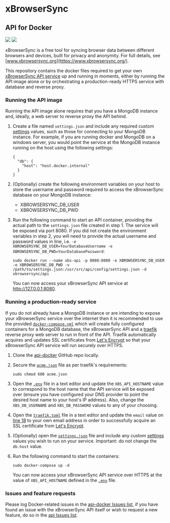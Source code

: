 # xBrowserSync
## API for Docker

![](https://img.shields.io/docker/pulls/xbrowsersync/api.svg) 
![](https://img.shields.io/docker/stars/xbrowsersync/api.svg)

xBrowserSync is a free tool for syncing browser data between different browsers and devices, built for privacy and anonymity. For full details, see [www.xbrowsersync.org](https://www.xbrowsersync.org/).

This repository contains the docker files required to get your own [xBrowserSync API service](https://github.com/xbrowsersync/api) up and running in moments, either by running the API image alone or by orchestrating a production-ready HTTPS service with database and reverse proxy.


### Running the API image

Running the API image alone requires that you have a MongoDB instance and, ideally, a web server to reverse proxy the API behind.

  1. Create a file named `settings.json` and include any required custom [settings](https://github.com/xbrowsersync/api#3-modify-configuration-settings) values, such as those for connecting to your MongoDB instance. For example, if you are running docker and MongoDB on a windows server, you would point the service at the MongoDB instance running on the host using the following settings:

      ```
      {
        "db": {
          "host": "host.docker.internal"
        }
      }
      ```
  
  2. (Optionally) create the following environment variables on your host to store the username and password required to access the xBrowserSync database on your MongoDB instance:

      - XBROWSERSYNC_DB_USER
      - XBROWSERSYNC_DB_PWD

  3. Run the following command to start an API container, providing the actual path to the `settings.json` file created in step 1. The service will be exposed via port 8080. If you did not create the environment variables in step 2, you will need to provide the actual username and password values in line, i.e. `-e XBROWSERSYNC_DB_USER=YourDatabaseUsername -e XBROWSERSYNC_DB_PWD=YourDatabasePassword`:

      ```
      sudo docker run --name xbs-api -p 8080:8080 -e XBROWSERSYNC_DB_USER -e XBROWSERSYNC_DB_PWD -v /path/to/settings.json:/usr/src/api/config/settings.json -d xbrowsersync/api
      ```

      You can now access your xBrowserSync API service at http://127.0.0.1:8080.


### Running a production-ready service

If you do not already have a MongoDB instance or are intending to expose your xBrowserSync service over the internet then it is recommended to use the provided [`docker-compose.yml`](https://github.com/xbrowsersync/api-docker/blob/master/docker-compose.yml) which will create fully configured containers for a MongoDB database, the xBrowserSync API and a [traefik](https://traefik.io/) reverse proxy web server to run in front of the API. Traefik automatically acquires and updates SSL certificates from [Let's Encrypt](https://letsencrypt.org/) so that your xBrowserSync API service will run securely over HTTPS.

  1. Clone the [api-docker](https://github.com/xbrowsersync/api-docker/) GitHub repo locally.
  
  2. Secure the [`acme.json`](https://github.com/xbrowsersync/api-docker/blob/master/acme.json) file as per traefik's requirements:

      ```
      sudo chmod 600 acme.json
      ```

  3. Open the [`.env`](https://github.com/xbrowsersync/api-docker/blob/master/.env) file in a text editor and update the `XBS_API_HOSTNAME` value to correspond to the host name that the API service will be exposed over (ensure you have configured your DNS provider to point the desired host name to your host's IP address). Also, change the `XBS_DB_USERNAME` and `XBS_DB_PASSWORD` values to any of your choosing.

  4. Open the [`traefik.toml`](https://github.com/xbrowsersync/api-docker/blob/master/traefik.toml) file in a text editor and update the `email` value on [line 18](https://github.com/xbrowsersync/api-docker/blob/master/traefik.toml#L18) to your own email address in order to successfully acquire an SSL certificate from [Let's Encrypt](https://letsencrypt.org/).

  5. (Optionally) open the [`settings.json`](https://github.com/xbrowsersync/api-docker/blob/master/settings.json) file and include any custom [settings](https://github.com/xbrowsersync/api#3-modify-configuration-settings) values you wish to run on your service. Important: do not change the `db.host` value.
  
  6. Run the following command to start the containers:

      ```
      sudo docker-compose up -d
      ```

      You can now access your xBrowserSync API service over HTTPS at the value of `XBS_API_HOSTNAME` defined in the [`.env`](https://github.com/xbrowsersync/api-docker/blob/master/.env) file.


### Issues and feature requests

Please log Docker-related issues in the [api-docker Issues list](https://github.com/xbrowsersync/api-docker/issues), if you have found an issue with the xBrowserSync API itself or wish to request a new feature, do so in the [api Issues list](https://github.com/xbrowsersync/api/issues/).